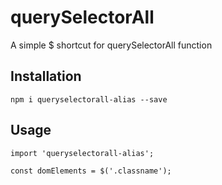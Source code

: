 # querySelectorAll

A simple $ shortcut for querySelectorAll function

## Installation

```
npm i queryselectorall-alias --save
```

## Usage

```
import 'queryselectorall-alias';

const domElements = $('.classname');
```
